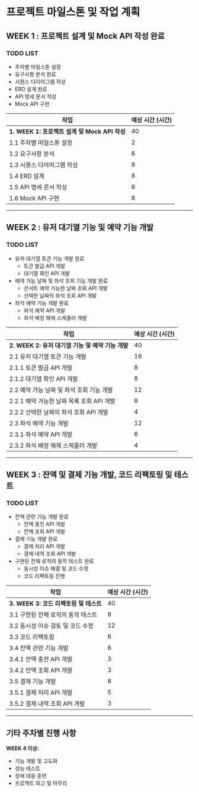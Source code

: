 # 프로젝트 마일스톤 및 작업 계획

## **WEEK 1 : 프로젝트 설계 및 Mock API 작성 완료**
### TODO LIST
- 주차별 마일스톤 설정
- 요구사항 분석 완료
- 시퀀스 다이어그램 작성
- ERD 설계 완료
- API 명세 문서 작성
- Mock API 구현

| 작업                           | 예상 시간 (시간) |
|--------------------------------|-----------------|
| **1. WEEK 1: 프로젝트 설계 및 Mock API 작성** | 40              |
| 1.1  주차별 마일스톤 설정        | 2               |
| 1.2  요구사항 분석              | 6               |
| 1.3  시퀀스 다이어그램 작성      | 8               |
| 1.4  ERD 설계                  | 8               |
| 1.5  API 명세 문서 작성         | 8               |
| 1.6  Mock API 구현             | 8               |

---

## **WEEK 2 : 유저 대기열 기능 및 예약 기능 개발**
### TODO LIST
- 유저 대기열 토큰 기능 개발 완료
  - 토큰 발급 API 개발
  - 대기열 확인 API 개발
- 예약 가능 날짜 및 좌석 조회 기능 개발 완료
  - 콘서트 예약 가능한 날짜 조회 API 개발
  - 선택한 날짜의 좌석 조회 API 개발
- 좌석 예약 기능 개발 완료
  - 좌석 예약 API 개발
  - 좌석 배정 해제 스케줄러 개발

| 작업                                 | 예상 시간 (시간) |
|--------------------------------------|-----------------|
| **2. WEEK 2: 유저 대기열 기능 및 예약 기능 개발** | 40              |
| 2.1  유저 대기열 토큰 기능 개발         | 16              |
| 2.1.1 토큰 발급 API 개발              | 8               |
| 2.1.2 대기열 확인 API 개발            | 8               |
| 2.2  예약 가능 날짜 및 좌석 조회 기능 개발 | 12              |
| 2.2.1 예약 가능한 날짜 목록 조회 API 개발  | 8               |
| 2.2.2 선택한 날짜의 좌석 조회 API 개발  | 4               |
| 2.3  좌석 예약 기능 개발              | 12              |
| 2.3.1 좌석 예약 API 개발              | 6               |
| 2.3.2 좌석 배정 해제 스케줄러 개발    | 4               |

---

## **WEEK 3 : 잔액 및 결제 기능 개발, 코드 리팩토링 및 테스트**
### TODO LIST
- 잔액 관련 기능 개발 완료
  - 잔액 충전 API 개발
  - 잔액 조회 API 개발
- 결제 기능 개발 완료
  - 결제 처리 API 개발
  - 결제 내역 조회 API 개발
- 구현된 전체 로직의 동작 테스트 완료
  - 동시성 이슈 해결 및 코드 수정
  - 코드 리팩토링 진행

| 작업                                 | 예상 시간 (시간) |
|--------------------------------------|-----------------|
| **3. WEEK 3: 코드 리팩토링 및 테스트** | 40              |
| 3.1  구현된 전체 로직의 동작 테스트    | 8               |
| 3.2  동시성 이슈 검토 및 코드 수정    | 12              |
| 3.3  코드 리팩토링                  | 6               |
| 3.4  잔액 관련 기능 개발             | 6               |
| 3.4.1 잔액 충전 API 개발            | 3               |
| 3.4.2 잔액 조회 API 개발            | 3               |
| 3.5  결제 기능 개발                 | 8               |
| 3.5.1 결제 처리 API 개발            | 5               |
| 3.5.2 결제 내역 조회 API 개발       | 3               |

---

## **기타 주차별 진행 사항**
**WEEK 4 이상:**
- 기능 개발 및 고도화
- 성능 테스트
- 장애 대응 훈련
- 프로젝트 회고 및 마무리


